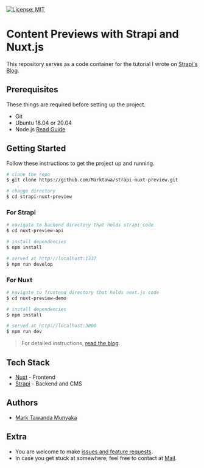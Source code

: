 [![License: MIT](https://img.shields.io/badge/License-MIT-yellow.svg)](https://opensource.org/licenses/MIT)

# Content Previews with Strapi and Nuxt.js

This repository serves as a code container for the tutorial I wrote on [Strapi's Blog](https://strapi.io/blog/implementing-previews-with-nuxt-applications-using-a-strapi-backend).

## Prerequisites

These things are required before setting up the project.

- Git
- Ubuntu 18.04 or 20.04
- Node.js [Read Guide](https://www.digitalocean.com/community/tutorials/how-to-install-node-js-on-ubuntu-20-04)

## Getting Started

Follow these instructions to get the project up and running.

```bash
# clone the repo
$ git clone https://github.com/Marktawa/strapi-nuxt-preview.git

# change directory
$ cd strapi-nuxt-preview
```

### For Strapi

```bash
# navigate to backend directory that holds strapi code
$ cd nuxt-preview-api

# install dependencies
$ npm install

# served at http://localhost:1337
$ npm run develop
```

### For Nuxt

```bash
# navigate to frontend directory that holds next.js code
$ cd nuxt-preview-demo

# install dependencies
$ npm install

# served at http://localhost:3000
$ npm run dev
```

> For detailed instructions, [read the blog](https://strapi.io/blog/implementing-previews-with-nuxt-applications-using-a-strapi-backend).

## Tech Stack

* [Nuxt](https://nuxtjs.org/) - Frontend
* [Strapi](https://strapi.io/) - Backend and CMS

## Authors

- [Mark Tawanda Munyaka](https://github.com/Marktawa)

## Extra

- You are welcome to make [issues and feature requests](https://github.com/Marktawa/strapi-nuxt-preview/issues).
- In case you get stuck at somewhere, feel free to contact at [Mail](mailto:marktmunyaka@gmail.com).
